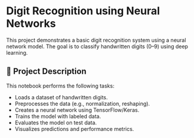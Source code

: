 #  Digit Recognition using Neural Networks

This project demonstrates a basic digit recognition system using a neural network model. The goal is to classify handwritten digits (0–9) using deep learning.

## 📝 Project Description

This notebook performs the following tasks:

- Loads a dataset of handwritten digits.
- Preprocesses the data (e.g., normalization, reshaping).
- Creates a neural network using TensorFlow/Keras.
- Trains the model with labeled data.
- Evaluates the model on test data.
- Visualizes predictions and performance metrics.
